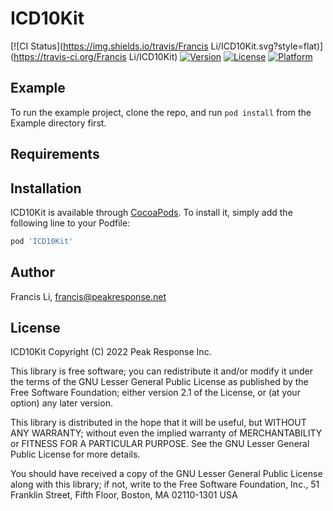 # ICD10Kit

[![CI Status](https://img.shields.io/travis/Francis Li/ICD10Kit.svg?style=flat)](https://travis-ci.org/Francis Li/ICD10Kit)
[![Version](https://img.shields.io/cocoapods/v/ICD10Kit.svg?style=flat)](https://cocoapods.org/pods/ICD10Kit)
[![License](https://img.shields.io/cocoapods/l/ICD10Kit.svg?style=flat)](https://cocoapods.org/pods/ICD10Kit)
[![Platform](https://img.shields.io/cocoapods/p/ICD10Kit.svg?style=flat)](https://cocoapods.org/pods/ICD10Kit)

## Example

To run the example project, clone the repo, and run `pod install` from the Example directory first.

## Requirements

## Installation

ICD10Kit is available through [CocoaPods](https://cocoapods.org). To install
it, simply add the following line to your Podfile:

```ruby
pod 'ICD10Kit'
```

## Author

Francis Li, francis@peakresponse.net

## License

ICD10Kit
Copyright (C) 2022 Peak Response Inc.

This library is free software; you can redistribute it and/or
modify it under the terms of the GNU Lesser General Public
License as published by the Free Software Foundation; either
version 2.1 of the License, or (at your option) any later version.

This library is distributed in the hope that it will be useful,
but WITHOUT ANY WARRANTY; without even the implied warranty of
MERCHANTABILITY or FITNESS FOR A PARTICULAR PURPOSE.  See the GNU
Lesser General Public License for more details.

You should have received a copy of the GNU Lesser General Public
License along with this library; if not, write to the Free Software
Foundation, Inc., 51 Franklin Street, Fifth Floor, Boston, MA  02110-1301  USA
